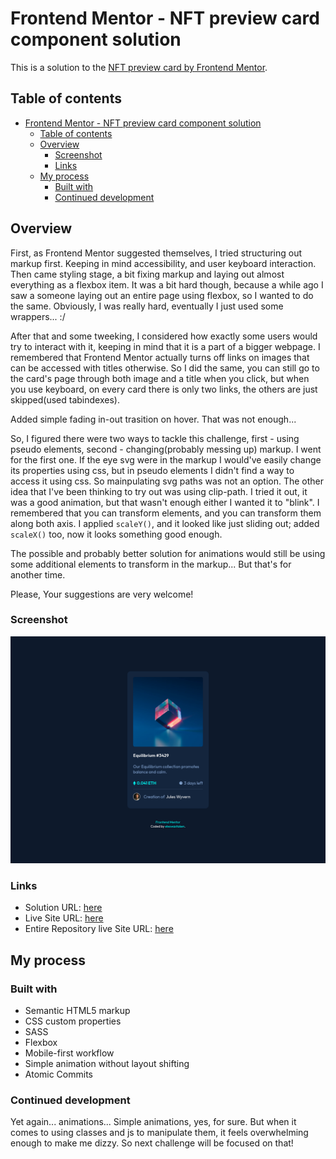 # Frontend Mentor - NFT preview card component solution

This is a solution to the [NFT preview card by Frontend Mentor](https://www.frontendmentor.io/challenges/nft-preview-card-component-SbdUL_w0U).

## Table of contents

- [Frontend Mentor - NFT preview card component solution](#frontend-mentor---nft-preview-card-component-solution)
  - [Table of contents](#table-of-contents)
  - [Overview](#overview)
    - [Screenshot](#screenshot)
    - [Links](#links)
  - [My process](#my-process)
    - [Built with](#built-with)
    - [Continued development](#continued-development)

## Overview

First, as Frontend Mentor suggested themselves, I tried structuring out markup first. Keeping in mind accessibility, and user keyboard interaction. Then came styling stage, a bit fixing markup and laying out almost everything as a flexbox item. It was a bit hard though, because a while ago I saw a someone laying out an entire page using flexbox, so I wanted to do the same. Obviously, I was really hard, eventually I just used some wrappers... :/

After that and some tweeking, I considered how exactly some users would try to interact with it, keeping in mind that it is a part of a bigger webpage. I remembered that Frontend Mentor actually turns off links on images that can be accessed with titles otherwise. So I did the same, you can still go to the card's page through both image and a title when you click, but when you use keyboard, on every card there is only two links, the others are just skipped(used tabindexes).

Added simple fading in-out trasition on hover. That was not enough...

So, I figured there were two ways to tackle this challenge, first - using pseudo elements, second - changing(probably messing up) markup. I went for the first one.
If the eye svg were in the markup I would've easily change its properties using css, but in pseudo elements I didn't find a way to access it using css. So mainpulating svg paths was not an option. The other idea that I've been thinking to try out was using clip-path. I tried it out, it was a good animation, but that wasn't enough either I wanted it to "blink". I remembered that you can transform elements, and you can transform them along both axis. I applied `scaleY()`, and it looked like just sliding out; added `scaleX()` too, now it looks something good enough.

The possible and probably better solution for animations would still be using some additional elements to transform in the markup... But that's for another time.

Please, Your suggestions are very welcome!

### Screenshot

![](./screenshots/1.png)

### Links

- Solution URL: [here](https://your-solution-url.com)
- Live Site URL: [here](https://your-live-site-url.com)
- Entire Repository live Site URL: [here](https://your-live-site-url.com)

## My process

### Built with

- Semantic HTML5 markup
- CSS custom properties
- SASS
- Flexbox
- Mobile-first workflow
- Simple animation without layout shifting
- Atomic Commits

### Continued development

Yet again... animations...
Simple animations, yes, for sure. But when it comes to using classes and js to manipulate them, it feels overwhelming enough to make me dizzy.
So next challenge will be focused on that!
